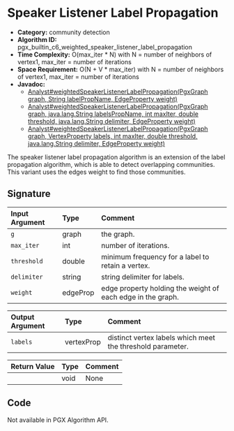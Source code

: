# Speaker Listener Label Propagation

- **Category:** community detection
- **Algorithm ID:** pgx_builtin_c6_weighted_speaker_listener_label_propagation
- **Time Complexity:** O(max_iter * N) with N = number of neighbors of vertex1, max_iter = number of iterations
- **Space Requirement:** O(N + V * max_iter) with N = number of neighbors of vertex1, max_iter = number of iterations
- **Javadoc:**
  - [Analyst#weightedSpeakerListenerLabelPropagation(PgxGraph graph, String labelPropName, EdgeProperty weight)](https://docs.oracle.com/en/database/oracle/property-graph/24.4/spgjv/oracle/pgx/api/Analyst.html#weightedSpeakerListenerLabelPropagation_oracle_pgx_api_PgxGraph_java_lang_String_oracle_pgx_api_EdgeProperty_)
  - [Analyst#weightedSpeakerListenerLabelPropagation(PgxGraph graph, java.lang.String labelsPropName, int maxIter, double threshold, java.lang.String delimiter, EdgeProperty weight)](https://docs.oracle.com/en/database/oracle/property-graph/24.4/spgjv/oracle/pgx/api/Analyst.html#weightedSpeakerListenerLabelPropagation_oracle_pgx_api_PgxGraph_java_lang_String_int_double_java_lang_String_oracle_pgx_api_EdgeProperty_)
  - [Analyst#weightedSpeakerListenerLabelPropagation(PgxGraph graph, VertexProperty labels, int maxIter, double threshold, java.lang.String delimiter, EdgeProperty weight)](https://docs.oracle.com/en/database/oracle/property-graph/24.4/spgjv/oracle/pgx/api/Analyst.html#weightedSpeakerListenerLabelPropagation_oracle_pgx_api_PgxGraph_oracle_pgx_api_VertexProperty_int_double_java_lang_String_oracle_pgx_api_EdgeProperty_)

The speaker listener label propagation algorithm is an extension of the label propagation algorithm, which is able to detect overlapping communities. This variant uses the edges weight to find those communities.

## Signature

| Input Argument | Type | Comment |
| :--- | :--- | :--- |
| `g` | graph | the graph. |
| `max_iter` | int | number of iterations. |
| `threshold` | double | minimum frequency for a label to retain a vertex. |
| `delimiter` | string | string delimiter for labels. |
| `weight` | edgeProp | edge property holding the weight of each edge in the graph. |

| Output Argument | Type | Comment |
| :--- | :--- | :--- |
| `labels` | vertexProp<string> | distinct vertex labels which meet the threshold parameter. |

| Return Value | Type | Comment |
| :--- | :--- | :--- |
| | void | None |

## Code

Not available in PGX Algorithm API.
